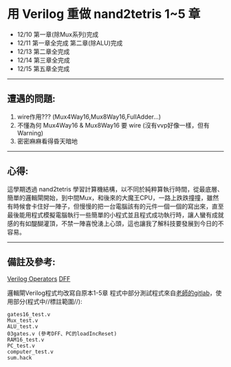 # 用 Verilog 重做 nand2tetris 1~5 章  

* 12/10 第一章(除Mux系列)完成
* 12/11 第一章全完成 第二章(除ALU)完成
* 12/13 第二章全完成
* 12/14 第三章全完成
* 12/15 第五章全完成


<hr/>

## 遭遇的問題:

1. wire作用??? (Mux4Way16,Mux8Way16,FullAdder...)
2. 不懂為何 Mux4Way16 & Mux8Way16 要 wire (沒有vvp好像一樣，但有Warning)
3. 密密麻麻看得昏天暗地

<hr/>

## 心得:

這學期透過 nand2tetris 學習計算機結構，以不同於純粹算執行時間，從最底層、簡單的邏輯閘開始，到中間Mux，和後來的大魔王CPU，一路上跌跌撞撞，雖然有時候會卡住好一陣子，但慢慢的把一台電腦該有的元件一個一個的寫出來，直至最後能用程式模擬電腦執行一些簡單的小程式並且程式成功執行時，讓人蠻有成就感的有如醍醐灌頂，不禁一陣喜悅湧上心頭，這也讓我了解科技要發展到今日的不容易。

<hr/>

## 備註及參考:

[Verilog Operators](https://www.chipverify.com/verilog/verilog-operators)
[DFF](https://www.javatpoint.com/verilog-d-flip-flop) 

邏輯閘Verilog程式均改寫自原本1-5章
程式中部分測試程式來自[老師的gitlab](https://gitlab.com/cccnqu111/co/-/tree/master/verilog/02-nand2tetris)，使用部分(程式中//標註範圍//):
```
gates16_test.v
Mux_test.v
ALU_test.v
03gates.v (參考DFF、PC的loadIncReset)
RAM16_test.v
PC_test.v
computer_test.v
sum.hack
```